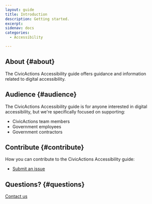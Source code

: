 ```yaml
---
layout: guide
title: Introduction
description: Getting started.
excerpt: 
sidenav: docs
categories:
  - Accessibility

---
```


## About {#about}

The CivicActions Accessibility guide offers guidance and information related to digital accessibility.


## Audience {#audience}

The CivicActions Accessibility guide is for anyone interested in digital accessibility, but we're specifically focused on supporting:



*   CivicActions team members
*   Government employees
*   Government contractors


## Contribute {#contribute}

How you can contribute to the CivicActions Accessibility guide:



*   [Submit an issue](https://github.com/CivicActions/accessibility/issues)


## Questions? {#questions}

[Contact us](https://accessibility.civicactions.com)
